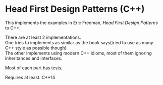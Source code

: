 # Head First Design Patterns (C++)

This implements the examples in Eric Freeman, *Head First Design Patterns* to C++. 

There are at least 2 implementations.  
One tries to implements as similar as the book says(tried to use as many C++ style as possible though)   
The other implements using modern C++ idioms, most of them ignoring inheritances and interfaces.

Most of each part has tests.

Requires at least: C++14
